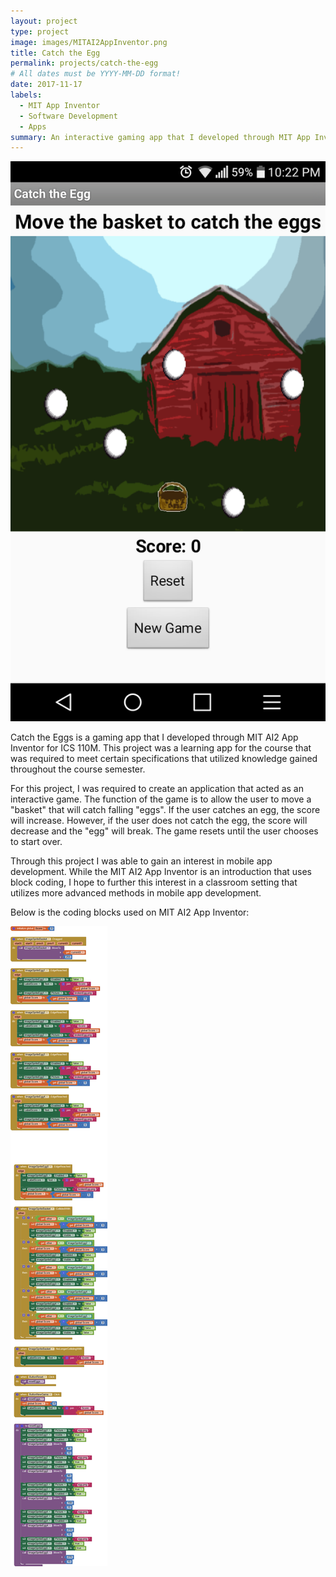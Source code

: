 ```yaml
---
layout: project
type: project
image: images/MITAI2AppInventor.png
title: Catch the Egg
permalink: projects/catch-the-egg
# All dates must be YYYY-MM-DD format!
date: 2017-11-17
labels:
  - MIT App Inventor
  - Software Development
  - Apps
summary: An interactive gaming app that I developed through MIT App Inventor as a learning project for ICS 110M.
---
```


<div class="ui small rounded images">
  <img class="ui image" src="../images/CatchTheEggGUI.png">
</div>

Catch the Eggs is a gaming app that I developed through MIT AI2 App Inventor for ICS 110M. This project was a learning app for the course that was required to meet certain specifications that utilized knowledge gained throughout the course semester.

For this project, I was required to create an application that acted as an interactive game. The function of the game is to allow the user to move a "basket" that will catch falling "eggs". If the user catches an egg, the score will increase. However, if the user does not catch the egg, the score will decrease and the "egg" will break. The game resets until the user chooses to start over.

Through this project I was able to gain an interest in mobile app development. While the MIT AI2 App Inventor is an introduction that uses block coding, I hope to further this interest in a classroom setting that utilizes more advanced methods in mobile app development.

Below is the coding blocks used on MIT AI2 App Inventor:

<div class="ui small rounded images">
  <img class="ui image" src="../images/CatchTheEggBlocks.png">
</div>
